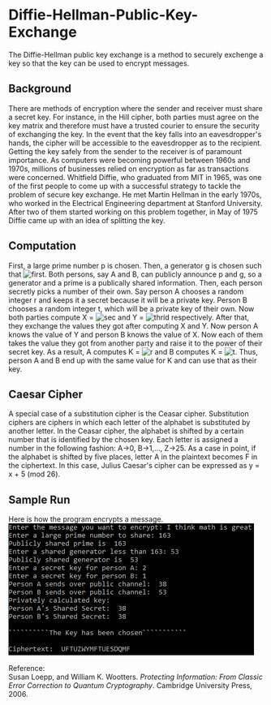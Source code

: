 # Diffie-Hellman-Public-Key-Exchange
The Diffie-Hellman public key exchange is a method to securely exchenge a key so that the key can be used to encrypt messages. 
## Background 
There are methods of encryption where the sender and receiver must share a secret key. For instance, in the Hill cipher, both parties must agree on the key matrix and therefore must have a trusted courier to ensure the security of exchanging the key. In the event that the key falls into an eavesdropper's hands, the cipher will be accessible to the eavesdropper as to the recipient. Getting the key safely from the sender to the receiver is of paramount importance. As computers were becoming powerful between 1960s and 1970s, millions of businesses relied on encryption as far as transactions were concerned. Whitfield Diffie, who graduated from MIT in 1965, was one of the first people to come up with a successful strategy to tackle the problem of secure key exchange. He met Martin Hellman in the early 1970s, who worked in the Electrical Engineering department at Stanford University. After two of them started working on this problem together, in May of 1975 Diffie came up with an idea of splitting the key.
## Computation
First, a large prime number p is chosen. Then, a generator g is chosen such that ![first](https://latex.codecogs.com/gif.latex?g\in&space;\mathbb{Z}_{p}). Both persons, say A and B, can publicly announce p and g, so a generator and a prime is a publically shared information. Then, each person secretly picks a number of their own. Say person A chooses a random integer r and keeps it a secret because it will be a private key. Person B chooses a random integer t, which will be a private key of their own. Now both parties compute X = ![sec](https://latex.codecogs.com/gif.latex?g^{r}modp) and Y = ![thrid](https://latex.codecogs.com/gif.latex?g^{t}modp) respectively. After that, they exchange the values they got after computing X and Y. Now person A knows the value of Y and person B knows the value of X. Now each of them takes the value they got from another party and raise it to the power of their secret key. As a result, A computes K = ![r](https://latex.codecogs.com/gif.latex?Y^{r}modp) and B computes K = ![t](https://latex.codecogs.com/gif.latex?X^{t}modp). Thus, person A and B end up with the same value for K and can use that as their key. 
## Caesar Cipher
A special case of a substitution cipher is the Ceasar cipher. Substitution ciphers are ciphers in which each letter of the alphabet is substituted by another letter. In the Ceasar cipher, the alphabet is shifted by a certain number that is identified by the chosen key. Each letter is assigned a number in the following fashion: A->0, B->1,..., Z->25. As a case in point, if the alphabet is shifted by five places, letter A in the plaintext becomes F in the ciphertext. In this case, Julius Caesar's cipher can be expressed as y = x + 5 (mod 26).
## Sample Run
Here is how the program encrypts a message. 
![](sampleRun.PNG)

Reference:<br />
Susan Loepp, and William K. Wootters. *Protecting Information: From Classic Error Correction to Quantum Cryptography*. Cambridge University Press, 2006.
